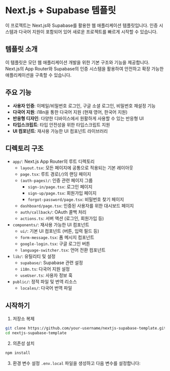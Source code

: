 # Next.js + Supabase 템플릿

이 프로젝트는 Next.js와 Supabase를 활용한 웹 애플리케이션 템플릿입니다. 인증 시스템과 다국어 지원이 포함되어 있어 새로운 프로젝트를 빠르게 시작할 수 있습니다.

## 템플릿 소개

이 템플릿은 모던 웹 애플리케이션 개발을 위한 기본 구조와 기능을 제공합니다. Next.js의 App Router와 Supabase의 인증 시스템을 활용하여 안전하고 확장 가능한 애플리케이션을 구축할 수 있습니다.

## 주요 기능

- **사용자 인증**: 이메일/비밀번호 로그인, 구글 소셜 로그인, 비밀번호 재설정 기능
- **다국어 지원**: i18n을 통한 다국어 지원 (현재 영어, 한국어 지원)
- **반응형 디자인**: 다양한 디바이스에서 원활하게 사용할 수 있는 반응형 UI
- **타입스크립트**: 타입 안전성을 위한 타입스크립트 지원
- **UI 컴포넌트**: 재사용 가능한 UI 컴포넌트 라이브러리

## 디렉토리 구조

- `app/`: Next.js App Router의 루트 디렉토리
  - `layout.tsx`: 모든 페이지에 공통으로 적용되는 기본 레이아웃
  - `page.tsx`: 루트 경로(`/`)의 랜딩 페이지
  - `(auth-pages)/`: 인증 관련 페이지 그룹
    - `sign-in/page.tsx`: 로그인 페이지
    - `sign-up/page.tsx`: 회원가입 페이지
    - `forgot-password/page.tsx`: 비밀번호 찾기 페이지
  - `dashboard/page.tsx`: 인증된 사용자를 위한 대시보드 페이지
  - `auth/callback/`: OAuth 콜백 처리
  - `actions.ts`: 서버 액션 (로그인, 회원가입 등)
- `components/`: 재사용 가능한 UI 컴포넌트
  - `ui/`: 기본 UI 컴포넌트 (버튼, 입력 필드 등)
  - `form-message.tsx`: 폼 메시지 컴포넌트
  - `google-login.tsx`: 구글 로그인 버튼
  - `language-switcher.tsx`: 언어 전환 컴포넌트
- `lib/`: 유틸리티 및 설정
  - `supabase/`: Supabase 관련 설정
  - `i18n.ts`: 다국어 지원 설정
  - `useUser.ts`: 사용자 정보 훅
- `public/`: 정적 파일 및 번역 리소스
  - `locales/`: 다국어 번역 파일

## 시작하기

1. 저장소 복제
```bash
git clone https://github.com/your-username/nextjs-supabase-template.git
cd nextjs-supabase-template
```

2. 의존성 설치
```bash
npm install
```

3. 환경 변수 설정
`.env.local` 파일을 생성하고 다음 변수를 설정합니다:

